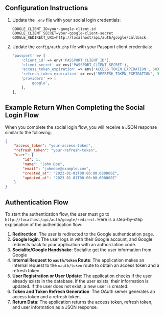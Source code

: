 ## Configuration Instructions

1. Update the `.env` file with your social login credentials:
   ```env
   GOOGLE_CLIENT_ID=your-google-client-id
   GOOGLE_CLIENT_SECRET=your-google-client-secret
   GOOGLE_REDIRECT_URI=http://localhost/api/auth/google/callback
   ```

2. Update the `config/auth.php` file with your Passport client credentials:
   ```php
   'passport' => [
       'client_id' => env('PASSPORT_CLIENT_ID'),
       'client_secret' => env('PASSPORT_CLIENT_SECRET'),
       'access_token_expiration' => env('ACCESS_TOKEN_EXPIRATION', 60),
       'refresh_token_expiration' => env('REFRESH_TOKEN_EXPIRATION', 365),
       'providers' => [
           'google',
       ],
   ],
   ```

## Example Return When Completing the Social Login Flow

When you complete the social login flow, you will receive a JSON response similar to the following:

```json
{
    "access_token": "your-access-token",
    "refresh_token": "your-refresh-token",
    "user": {
        "id": 1,
        "name": "John Doe",
        "email": "johndoe@example.com",
        "created_at": "2023-01-01T00:00:00.000000Z",
        "updated_at": "2023-01-01T00:00:00.000000Z"
    }
}
```

## Authentication Flow

To start the authentication flow, the user must go to `http://localhost/api/auth/google/redirect`. Here is a step-by-step explanation of the authentication flow:

1. **Redirection**: The user is redirected to the Google authentication page.
2. **Google login**: The user logs in with their Google account, and Google redirects back to your application with an authorization code.
3. **Socialite/Google Handshake**: Socialite get the user information from Google
4. **Internal Request to `oauth/token` Route**: The application makes an internal request to the `oauth/token` route to obtain an access token and a refresh token.
5. **User Registration or User Update**: The application checks if the user already exists in the database. If the user exists, their information is updated. If the user does not exist, a new user is created.
6. **Token and Token Refresh Generation**: The OAuth server generates an access token and a refresh token.
7. **Return Data**: The application returns the access token, refresh token, and user information as a JSON response.
